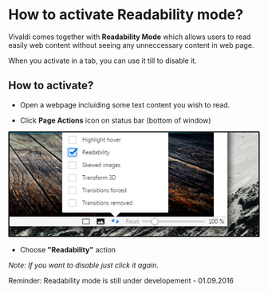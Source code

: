 # How to activate Readability mode?

Vivaldi comes together with **Readability Mode** which allows users to read easily web content without seeing any unneccessary content in web page.

When you activate in a tab, you can use it till to disable it.


## How to activate?

* Open a webpage incluiding some text content you wish to read.

* Click **Page Actions** icon on status bar (bottom of window)

![readibility](../images/readability.png)

* Choose **"Readability"** action

_Note: If you want to disable just click it again._

Reminder: Readability mode is still under developement - 01.09.2016
